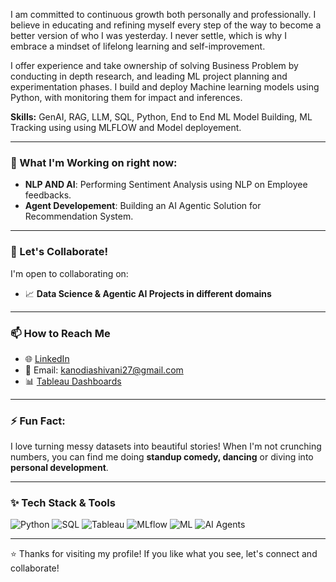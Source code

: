 

I am committed to continuous growth both personally and professionally. I believe in educating and refining myself every step of the way to become a better version of who I was yesterday. I never settle, which is why I embrace a mindset of lifelong learning and self-improvement.

I offer experience and take ownership of solving Business Problem by conducting in depth research, and leading ML project planning and experimentation phases. 
I build and deploy Machine learning models using Python, with monitoring them for impact and inferences. 

**Skills:** GenAI, RAG, LLM, SQL, Python, End to End ML Model Building, ML Tracking using using MLFLOW and Model deployement. 

---

### 🔭 What I'm Working on right now: 
- **NLP AND AI**: Performing Sentiment Analysis using NLP on Employee feedbacks.
- **Agent Developement**: Building an AI Agentic Solution for Recommendation System.

---

### 👯 Let's Collaborate!
I'm open to collaborating on:
- 📈 **Data Science & Agentic AI Projects in different domains**
  
---

### 📫 How to Reach Me
- 🌐 [LinkedIn](https://www.linkedin.com/in/shivanikanodia)
- 📧 Email: kanodiashivani27@gmail.com
- 📊 [Tableau Dashboards](https://shorturl.at/hGzDx)

---

### ⚡ Fun Fact:

I love turning messy datasets into beautiful stories! When I'm not crunching numbers, you can find me doing **standup comedy, dancing** or diving into **personal development**.

---

### ✨ Tech Stack & Tools
![Python](https://img.shields.io/badge/Python-3776AB?style=for-the-badge&logo=python&logoColor=white)
![SQL](https://img.shields.io/badge/SQL-025E8C?style=for-the-badge&logo=sqlite&logoColor=white)
![Tableau](https://img.shields.io/badge/Tableau-E97627?style=for-the-badge&logo=tableau&logoColor=white)
![MLflow](https://img.shields.io/badge/MLflow-0194E2?style=for-the-badge&logo=mlflow&logoColor=white)
![ML](https://img.shields.io/badge/ML-4CAF50?style=for-the-badge&logo=tensorflow&logoColor=white)
![AI Agents](https://img.shields.io/badge/AI%20Agents-00BCD4?style=for-the-badge&logo=robotframework&logoColor=white)

---

⭐️ Thanks for visiting my profile! If you like what you see, let's connect and collaborate!


